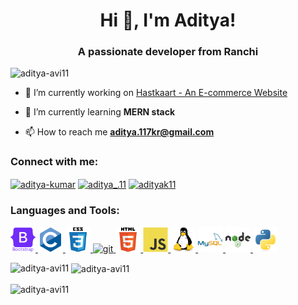 <h1 align="center">Hi 👋, I'm Aditya!</h1>
<h3 align="center">A passionate developer from Ranchi</h3>

<p align="left"> <img src="https://komarev.com/ghpvc/?username=aditya-avi11&label=Profile%20views&color=0e75b6&style=flat" alt="aditya-avi11" /> </p>

- 🔭 I’m currently working on [Hastkaart - An E-commerce Website](https://www.hastkaart.com/)

- 🌱 I’m currently learning **MERN stack**

- 📫 How to reach me **aditya.117kr@gmail.com**


<h3 align="left">Connect with me:</h3>
<p align="left">
<a href="https://www.linkedin.com/in/aditya-k11/" target="blank"><img align="center" src="https://raw.githubusercontent.com/rahuldkjain/github-profile-readme-generator/master/src/images/icons/Social/linked-in-alt.svg" alt="aditya-kumar" height="30" width="40" /></a>
<a href="https://www.instagram.com/aditya_.11?igsh=MTMwOGg3c3N1aTVxNA==" target="blank"><img align="center" src="https://raw.githubusercontent.com/rahuldkjain/github-profile-readme-generator/master/src/images/icons/Social/instagram.svg" alt="aditya_.11" height="30" width="40" /></a>
<a href="https://leetcode.com/u/adityak11/" target="blank"><img align="center" src="https://raw.githubusercontent.com/rahuldkjain/github-profile-readme-generator/master/src/images/icons/Social/leet-code.svg" alt="adityak11" height="30" width="40" /></a>
</p>

<h3 align="left">Languages and Tools:</h3>
<p> <a href="https://getbootstrap.com" target="_blank" rel="noreferrer"> <img src="https://raw.githubusercontent.com/devicons/devicon/master/icons/bootstrap/bootstrap-plain-wordmark.svg" alt="bootstrap" width="40" height="40"/> </a>  <a href="https://www.cprogramming.com/" target="_blank" rel="noreferrer"> <img src="https://raw.githubusercontent.com/devicons/devicon/master/icons/c/c-original.svg" alt="c" width="40" height="40"/> </a> <a href="https://www.w3schools.com/css/" target="_blank" rel="noreferrer"> <img src="https://raw.githubusercontent.com/devicons/devicon/master/icons/css3/css3-original-wordmark.svg" alt="css3" width="40" height="40"/> </a>  <a href="https://git-scm.com/" target="_blank" rel="noreferrer"> <img src="https://www.vectorlogo.zone/logos/git-scm/git-scm-icon.svg" alt="git" width="40" height="40"/> </a> <a href="https://www.w3.org/html/" target="_blank" rel="noreferrer"> <img src="https://raw.githubusercontent.com/devicons/devicon/master/icons/html5/html5-original-wordmark.svg" alt="html5" width="40" height="40"/> </a>  <a href="https://developer.mozilla.org/en-US/docs/Web/JavaScript" target="_blank" rel="noreferrer"> <img src="https://raw.githubusercontent.com/devicons/devicon/master/icons/javascript/javascript-original.svg" alt="javascript" width="40" height="40"/> </a>  <a href="https://www.linux.org/" target="_blank" rel="noreferrer"> <img src="https://raw.githubusercontent.com/devicons/devicon/master/icons/linux/linux-original.svg" alt="linux" width="40" height="40"/> </a> <a href="https://www.mysql.com/" target="_blank" rel="noreferrer"> <img src="https://raw.githubusercontent.com/devicons/devicon/master/icons/mysql/mysql-original-wordmark.svg" alt="mysql" width="40" height="40"/> </a> <a href="https://nodejs.org" target="_blank" rel="noreferrer"> <img src="https://raw.githubusercontent.com/devicons/devicon/master/icons/nodejs/nodejs-original-wordmark.svg" alt="nodejs" width="40" height="40"/> </a>  <a href="https://www.python.org" target="_blank" rel="noreferrer"> <img src="https://raw.githubusercontent.com/devicons/devicon/master/icons/python/python-original.svg" alt="python" width="40" height="40"/> </a>  
</p>



<p><img align="left" src="https://github-readme-stats.vercel.app/api/top-langs?username=aditya-avi11&show_icons=true&locale=en&layout=compact" alt="aditya-avi11" /></p>

<p>&nbsp;<img align="center" src="https://github-readme-stats.vercel.app/api?username=aditya-avi11&show_icons=true&locale=en" alt="aditya-avi11" /></p>

<p><img align="center" src="https://github-readme-streak-stats.herokuapp.com/?user=aditya-avi11&" alt="aditya-avi11" /></p>
